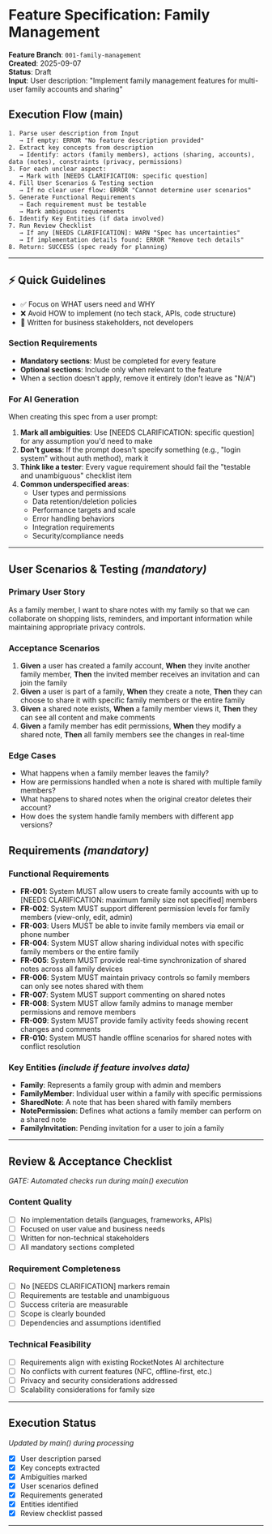 # Feature Specification: Family Management

**Feature Branch**: `001-family-management`  
**Created**: 2025-09-07  
**Status**: Draft  
**Input**: User description: "Implement family management features for multi-user family accounts and sharing"

## Execution Flow (main)
```
1. Parse user description from Input
   → If empty: ERROR "No feature description provided"
2. Extract key concepts from description
   → Identify: actors (family members), actions (sharing, accounts), data (notes), constraints (privacy, permissions)
3. For each unclear aspect:
   → Mark with [NEEDS CLARIFICATION: specific question]
4. Fill User Scenarios & Testing section
   → If no clear user flow: ERROR "Cannot determine user scenarios"
5. Generate Functional Requirements
   → Each requirement must be testable
   → Mark ambiguous requirements
6. Identify Key Entities (if data involved)
7. Run Review Checklist
   → If any [NEEDS CLARIFICATION]: WARN "Spec has uncertainties"
   → If implementation details found: ERROR "Remove tech details"
8. Return: SUCCESS (spec ready for planning)
```

---

## ⚡ Quick Guidelines
- ✅ Focus on WHAT users need and WHY
- ❌ Avoid HOW to implement (no tech stack, APIs, code structure)
- 👥 Written for business stakeholders, not developers

### Section Requirements
- **Mandatory sections**: Must be completed for every feature
- **Optional sections**: Include only when relevant to the feature
- When a section doesn't apply, remove it entirely (don't leave as "N/A")

### For AI Generation
When creating this spec from a user prompt:
1. **Mark all ambiguities**: Use [NEEDS CLARIFICATION: specific question] for any assumption you'd need to make
2. **Don't guess**: If the prompt doesn't specify something (e.g., "login system" without auth method), mark it
3. **Think like a tester**: Every vague requirement should fail the "testable and unambiguous" checklist item
4. **Common underspecified areas**:
   - User types and permissions
   - Data retention/deletion policies  
   - Performance targets and scale
   - Error handling behaviors
   - Integration requirements
   - Security/compliance needs

---

## User Scenarios & Testing *(mandatory)*

### Primary User Story
As a family member, I want to share notes with my family so that we can collaborate on shopping lists, reminders, and important information while maintaining appropriate privacy controls.

### Acceptance Scenarios
1. **Given** a user has created a family account, **When** they invite another family member, **Then** the invited member receives an invitation and can join the family
2. **Given** a user is part of a family, **When** they create a note, **Then** they can choose to share it with specific family members or the entire family
3. **Given** a shared note exists, **When** a family member views it, **Then** they can see all content and make comments
4. **Given** a family member has edit permissions, **When** they modify a shared note, **Then** all family members see the changes in real-time

### Edge Cases
- What happens when a family member leaves the family?
- How are permissions handled when a note is shared with multiple family members?
- What happens to shared notes when the original creator deletes their account?
- How does the system handle family members with different app versions?

## Requirements *(mandatory)*

### Functional Requirements
- **FR-001**: System MUST allow users to create family accounts with up to [NEEDS CLARIFICATION: maximum family size not specified] members
- **FR-002**: System MUST support different permission levels for family members (view-only, edit, admin)
- **FR-003**: Users MUST be able to invite family members via email or phone number
- **FR-004**: System MUST allow sharing individual notes with specific family members or the entire family
- **FR-005**: System MUST provide real-time synchronization of shared notes across all family devices
- **FR-006**: System MUST maintain privacy controls so family members can only see notes shared with them
- **FR-007**: System MUST support commenting on shared notes
- **FR-008**: System MUST allow family admins to manage member permissions and remove members
- **FR-009**: System MUST provide family activity feeds showing recent changes and comments
- **FR-010**: System MUST handle offline scenarios for shared notes with conflict resolution

### Key Entities *(include if feature involves data)*
- **Family**: Represents a family group with admin and members
- **FamilyMember**: Individual user within a family with specific permissions
- **SharedNote**: A note that has been shared with family members
- **NotePermission**: Defines what actions a family member can perform on a shared note
- **FamilyInvitation**: Pending invitation for a user to join a family

---

## Review & Acceptance Checklist
*GATE: Automated checks run during main() execution*

### Content Quality
- [ ] No implementation details (languages, frameworks, APIs)
- [ ] Focused on user value and business needs
- [ ] Written for non-technical stakeholders
- [ ] All mandatory sections completed

### Requirement Completeness
- [ ] No [NEEDS CLARIFICATION] markers remain
- [ ] Requirements are testable and unambiguous  
- [ ] Success criteria are measurable
- [ ] Scope is clearly bounded
- [ ] Dependencies and assumptions identified

### Technical Feasibility
- [ ] Requirements align with existing RocketNotes AI architecture
- [ ] No conflicts with current features (NFC, offline-first, etc.)
- [ ] Privacy and security considerations addressed
- [ ] Scalability considerations for family size

---

## Execution Status
*Updated by main() during processing*

- [x] User description parsed
- [x] Key concepts extracted
- [x] Ambiguities marked
- [x] User scenarios defined
- [x] Requirements generated
- [x] Entities identified
- [x] Review checklist passed

---
